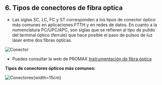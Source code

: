 

##  6. **Tipos de conectores de fibra optica**

 - Las siglas SC, LC, FC y ST corresponden a los tipos de conector óptico más comunes en aplicaciones FTTH y en redes de datos. En cuanto a la nomenclatura PC/UPC/APC, son siglas que se refieren al tipo de pulido del terminal óptico (ferrule) que hace posible el paso de pulsos de luz láser entre dos fibras ópticas.

![Conector](imagenes/Imagen_8.jpg)

 - Puedes consultar la web de PROMAX [Instrumentación de fibra óptica](https://www.promax.es/esp/productos/instrumentacion-fibra-optica/)

 **Tipos de conectores ópticos más comunes:** 

![Conectores](imagenes/Imagen_9.jpg){width=15cm}



  
